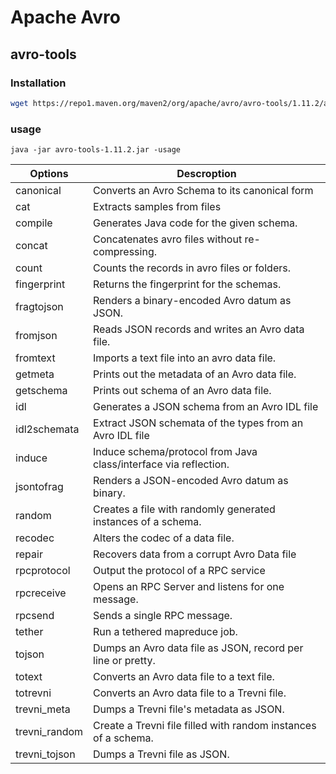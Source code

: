 # Apache Avro

## avro-tools

### Installation

```bash
wget https://repo1.maven.org/maven2/org/apache/avro/avro-tools/1.11.2/avro-tools-1.11.2.jar .
```

### usage

`java -jar avro-tools-1.11.2.jar -usage`

| Options | Descroption |
| --- | --- |
|    canonical |  Converts an Avro Schema to its canonical form |
|          cat |  Extracts samples from files |
|      compile |  Generates Java code for the given schema. |
|       concat |  Concatenates avro files without re-compressing. |
|        count |  Counts the records in avro files or folders. |
|  fingerprint |  Returns the fingerprint for the schemas. |
|   fragtojson |  Renders a binary-encoded Avro datum as JSON. |
|     fromjson |  Reads JSON records and writes an Avro data file. |
|     fromtext |  Imports a text file into an avro data file. |
|      getmeta |  Prints out the metadata of an Avro data file. |
|    getschema |  Prints out schema of an Avro data file. |
|          idl |  Generates a JSON schema from an Avro IDL file |
| idl2schemata |  Extract JSON schemata of the types from an Avro IDL file |
|       induce |  Induce schema/protocol from Java class/interface via reflection. |
|   jsontofrag |  Renders a JSON-encoded Avro datum as binary. |
|       random |  Creates a file with randomly generated instances of a schema. |
|      recodec |  Alters the codec of a data file. |
|       repair |  Recovers data from a corrupt Avro Data file |
|  rpcprotocol |  Output the protocol of a RPC service |
|   rpcreceive |  Opens an RPC Server and listens for one message. |
|      rpcsend |  Sends a single RPC message. |
|       tether |  Run a tethered mapreduce job. |
|       tojson |  Dumps an Avro data file as JSON, record per line or pretty. |
|       totext |  Converts an Avro data file to a text file. |
|     totrevni |  Converts an Avro data file to a Trevni file. |
|  trevni_meta |  Dumps a Trevni file's metadata as JSON. |
|trevni_random |  Create a Trevni file filled with random instances of a schema. |
|trevni_tojson |  Dumps a Trevni file as JSON. |
